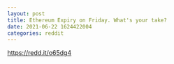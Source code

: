 ```yaml
--- 
layout: post 
title: Ethereum Expiry on Friday. What's your take? 
date: 2021-06-22 1624422004 
categories: reddit 
--- 
```

https://redd.it/o65dg4